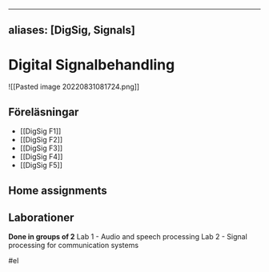 
---
aliases: [DigSig, Signals]
---

# Digital Signalbehandling
![[Pasted image 20220831081724.png]]

## Föreläsningar
- [[DigSig F1]]
- [[DigSig F2]]
- [[DigSig F3]]
- [[DigSig F4]]
- [[DigSig F5]]

## Home assignments


## Laborationer
**Done in groups of 2**
Lab 1 - Audio and speech processing
Lab 2 - Signal processing for communication systems

#el 